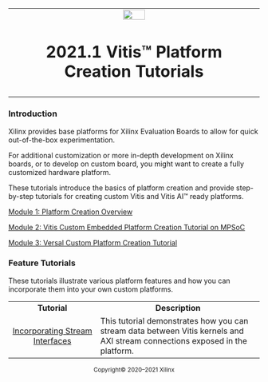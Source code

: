 <table class="sphinxhide">
 <tr>
   <td align="center"><img src="https://www.xilinx.com/content/dam/xilinx/imgs/press/media-kits/corporate/xilinx-logo.png" width="30%"/><h1>2021.1 Vitis™ Platform Creation Tutorials</h1>
   </td>
 </tr>
 <tr>
 <td>
 </td>
 </tr>
</table>

### Introduction

Xilinx provides base platforms for Xilinx Evaluation Boards to allow for quick out-of-the-box experimentation.

For additional customization or more in-depth development on Xilinx boards, or to develop on custom board, you might want to create a fully customized hardware platform.

These tutorials introduce the basics of platform creation and provide step-by-step tutorials for creating custom Vitis and Vitis AI™ ready platforms.

[Module 1: Platform Creation Overview](Introduction/01-Overview/README.md)

[Module 2: Vitis Custom Embedded Platform Creation Tutorial on MPSoC](Introduction/02-Edge-AI-ZCU104/README.md)

[Module 3: Versal Custom Platform Creation Tutorial](Introduction/03_Edge_VCK190/README.md)

### Feature Tutorials

These tutorials illustrate various platform features and how you can incorporate them into your own custom platforms.

<table style="width:100%">
 <tr>
 <td width="35%" align="center"><b>Tutorial</b>
 <td width="65%" align="center"><b>Description</b>
 </tr>
 <tr>
 <td align="center"><a href="./Feature_Tutorials/01_platform_creation_streaming_ip/">Incorporating Stream Interfaces</a></td>
 <td>This tutorial demonstrates how you can stream data between Vitis kernels and AXI stream connections exposed in the platform.</td>
 </tr>
 </table>

<p align="center"><sup>Copyright&copy; 2020–2021 Xilinx</sup></p>
